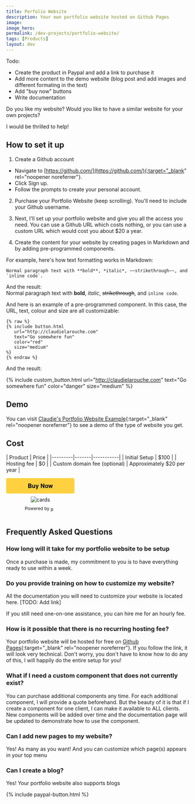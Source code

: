 ```yaml
---
title: Porfolio Website
description: Your own portfolio website hosted on Github Pages
image:
image_hero: 
permalink: /dev-projects/portfolio-website/
tags: [Products]
layout: dev
---
```


Todo: 
- Create the product in Paypal and add a link to purchase it
- Add more content to the demo website (blog post and add images and different formating in the text)
- Add "buy now" buttons
- Write documentation

Do you like my website? Would you like to have a similar website for your own projects?  

I would be thrilled to help!  

## How to set it up

1. Create a Github account
  - Navigate to [https://github.com/](https://github.com/){:target="_blank" rel="noopener noreferrer"}.
  - Click Sign up.
  - Follow the prompts to create your personal account.

2. Purchase your Portfolio Website (keep scrolling). You'll need to include your Github username.

3. Next, I'll set up your portfolio website and give you all the access you need. You can use a Github URL which costs nothing, or you can use a custom URL which would cost you about $20 a year. 

4. Create the content for your website by creating pages in Markdown and by adding pre-programmed components. 

For example, here's how text formatting works in Markdown: 

```
Normal paragraph text with **bold**, *italic*, ~~strikethrough~~, and `inline code`.
```

And the result:  
Normal paragraph text with **bold**, *italic*, ~~strikethrough~~, and `inline code`.

And here is an example of a pre-programmed component. In this case, the URL, text, colour and size are all customizable:

```
{% raw %}
{% include button.html
   url="http://claudielarouche.com"
   text="Go somewhere fun"
   color="red"
   size="medium"
%}
{% endraw %}
```
And the result:  

{% include custom_button.html
   url="http://claudielarouche.com"
   text="Go somewhere fun"
   color="danger"
   size="medium"
%}

## Demo

You can visit [Claudie's Portfolio Website Example](https://claudielarouche.github.io/portfolio-test/){:target="_blank" rel="noopener noreferrer"} to see a demo of the type of website you get. 

<div id="paypal-container-YXRHGMZRBGPTQ"></div>
<script>
  paypal.HostedButtons({
    hostedButtonId: "YXRHGMZRBGPTQ",
  }).render("#paypal-container-YXRHGMZRBGPTQ")
</script>

## Cost

| Product | Price | 
|---------|-------|-----------|
| Initial Setup | $100 | 
| Hosting fee | $0 | 
| Custom domain fee (optional) | Approximately $20 per year |



<style>.pp-YXRHGMZRBGPTQ{text-align:center;border:none;border-radius:0.25rem;min-width:11.625rem;padding:0 2rem;height:2.625rem;font-weight:bold;background-color:#FFD140;color:#000000;font-family:"Helvetica Neue",Arial,sans-serif;font-size:1rem;line-height:1.25rem;cursor:pointer;}</style>
<form action="https://www.paypal.com/ncp/payment/YXRHGMZRBGPTQ" method="post" target="_blank" style="display:inline-grid;justify-items:center;align-content:start;gap:0.5rem;">
    <input class="pp-YXRHGMZRBGPTQ" type="submit" value="Buy Now" />
    <img src="https://www.paypalobjects.com/images/Debit_Credit_APM.svg" alt="cards" />
    <section style="font-size: 0.75rem;"> Powered by <img src="https://www.paypalobjects.com/paypal-ui/logos/svg/paypal-wordmark-color.svg" alt="paypal" style="height:0.875rem;vertical-align:middle;"/></section>
</form>




## Frequently Asked Questions

### How long will it take for my portfolio website to be setup

Once a purchase is made, my commitment to you is to have everything ready to use within a week.

### Do you provide training on how to customize my website?

All the documentation you will need to customize your website is located here. [TODO: Add link]  

If you still need one-on-one assistance, you can hire me for an hourly fee.

### How is it possible that there is no recurring hosting fee? 

Your portfolio website will be hosted for free on [Github Pages](https://pages.github.com/){:target="_blank" rel="noopener noreferrer"}. If you follow the link, it will look very technical. Don't worry, you don't have to know how to do any of this, I will happily do the entire setup for you!

### What if I need a custom component that does not currently exist?

You can purchase additional components any time. For each additional component, I will provide a quote beforehand. But the beauty of it is that if I create a component for one client, I can make it available to ALL clients. New components will be added over time and the documentation page will be updated to demonstrate how to use the component. 

### Can I add new pages to my website?

Yes! As many as you want! And you can customize which page(s) appears in your top menu

### Can I create a blog?

Yes! Your portfolio website also supports blogs

{% include paypal-button.html %}